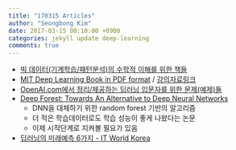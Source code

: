 ```yaml
---
title: "170315 Articles"
author: "Seongbong Kim"
date: 2017-03-15 00:10:00 +0900
categories: jekyll update deep-learning
comments: true
---
```


  - [빅 데이터(기계학습/패턴분석)의 수학적 이해를 위한 책들](http://shb.skku.edu/bigs/menu3/sub01.jsp)
  - [MIT Deep Learning Book in PDF format](https://github.com/HFTrader/DeepLearningBook) / [강의자료링크](http://www.deeplearningbook.org/)
  - [OpenAI.com에서 정리/제공하는 딥러닝 입문자를 위한 문제(예제)들](https://openai.com/requests-for-research/)
  - [Deep Forest: Towards An Alternative to Deep Neural Networks](https://arxiv.org/abs/1702.08835)
    - DNN을 대체하기 위한 random forest 기반의 알고리즘
    - 더 적은 학습데이터로도 학습 성능이 좋게 나왔다는 논문
    - 이제 시작단계로 지켜볼 필요가 있음
  - [딥러닝의 미래예측 6가지 - IT World Korea](http://www.itworld.co.kr/news/103683)
